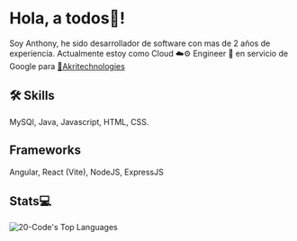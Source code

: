 # Hola, a todos👋!

Soy Anthony, he sido desarrollador de software con mas de 2 años de experiencia.
Actualmente estoy como Cloud ☁️⚙️ Engineer 🚀 en servicio de Google para <a href="https://akri-tech.com/" target="_blank">🏢Akritechnologies</a>

## 🛠 Skills
MySQl, Java, Javascript, HTML, CSS.

## Frameworks
Angular, React (Vite), NodeJS, ExpressJS

## Stats💻
![20-Code's Top Languages](https://github-readme-stats.vercel.app/api/top-langs/?username=20-Code&theme=vue-dark&show_icons=true&hide_border=true&layout=compact)
